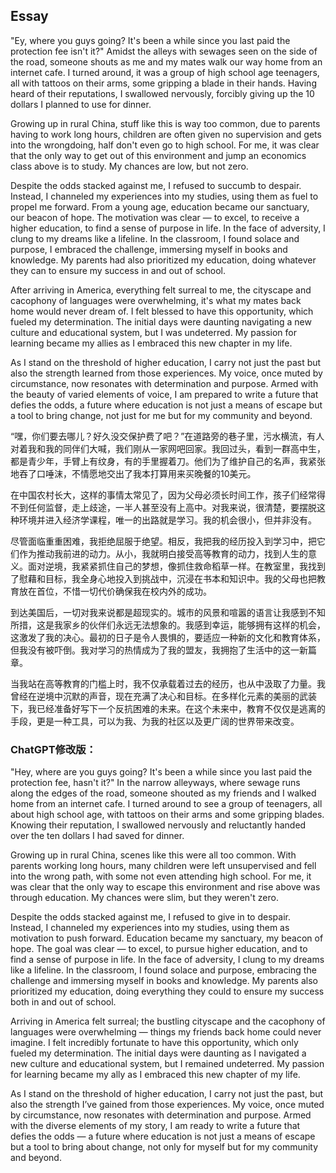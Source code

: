 ## Essay
"Ey, where you guys going? It's been a while since you last paid the protection fee isn't it?"
Amidst the alleys with sewages seen on the side of the road, someone shouts as me and my mates walk our way home from an internet cafe. I turned around, it was a group of high school age teenagers, all with tattoos on their arms, some gripping a blade in their hands. Having heard of their reputations, I swallowed nervously, forcibly giving up the 10 dollars I planned to use for dinner.

Growing up in rural China, stuff like this is way too common, due to parents having to work long hours, children are often given no supervision and gets into the wrongdoing, half don't even go to high school. For me, it was clear that the only way to get out of this environment and jump an economics class above is to study. My chances are low, but not zero.

Despite the odds stacked against me, I refused to succumb to despair. Instead, I channeled my experiences into my studies, using them as fuel to propel me forward. From a young age, education became our sanctuary, our beacon of hope. The motivation was clear — to excel, to receive a higher education, to find a sense of purpose in life. In the face of adversity, I clung to my dreams like a lifeline. In the classroom, I found solace and purpose, I embraced the challenge, immersing myself in books and knowledge. My parents had also prioritized my education, doing whatever they can to ensure my success in and out of school.

After arriving in America, everything felt surreal to me, the cityscape and cacophony of languages were overwhelming, it's what my mates back home would never dream of. I felt blessed to have this opportunity, which fueled my determination. The initial days were daunting navigating a new culture and educational system, but I was undeterred. My passion for learning became my allies as I embraced this new chapter in my life.

As I stand on the threshold of higher education, I carry not just the past but also the strength learned from those experiences. My voice, once muted by circumstance, now resonates with determination and purpose. Armed with the beauty of varied elements of voice, I am prepared to write a future that defies the odds, a future where education is not just a means of escape but a tool to bring change, not just for me but for my community and beyond.

“嘿，你们要去哪儿？好久没交保护费了吧？”在道路旁的巷子里，污水横流，有人对着我和我的同伴们大喊，我们刚从一家网吧回家。我回过头，看到一群高中生，都是青少年，手臂上有纹身，有的手里握着刀。他们为了维护自己的名声，我紧张地吞了口唾沫，不情愿地交出了我本打算用来买晚餐的10美元。

在中国农村长大，这样的事情太常见了，因为父母必须长时间工作，孩子们经常得不到任何监督，走上歧途，一半人甚至没有上高中。对我来说，很清楚，要摆脱这种环境并进入经济学课程，唯一的出路就是学习。我的机会很小，但并非没有。  

尽管面临重重困难，我拒绝屈服于绝望。相反，我把我的经历投入到学习中，把它们作为推动我前进的动力。从小，我就明白接受高等教育的动力，找到人生的意义。面对逆境，我紧紧抓住自己的梦想，像抓住救命稻草一样。在教室里，我找到了慰藉和目标，我全身心地投入到挑战中，沉浸在书本和知识中。我的父母也把教育放在首位，不惜一切代价确保我在校内外的成功。

到达美国后，一切对我来说都是超现实的。城市的风景和喧嚣的语言让我感到不知所措，这是我家乡的伙伴们永远无法想象的。我感到幸运，能够拥有这样的机会，这激发了我的决心。最初的日子是令人畏惧的，要适应一种新的文化和教育体系，但我没有被吓倒。我对学习的热情成为了我的盟友，我拥抱了生活中的这一新篇章。

当我站在高等教育的门槛上时，我不仅承载着过去的经历，也从中汲取了力量。我曾经在逆境中沉默的声音，现在充满了决心和目标。在多样化元素的美丽的武装下，我已经准备好写下一个反抗困难的未来。在这个未来中，教育不仅仅是逃离的手段，更是一种工具，可以为我、为我的社区以及更广阔的世界带来改变。

### ChatGPT修改版：  
"Hey, where are you guys going? It's been a while since you last paid the protection fee, hasn't it?" In the narrow alleyways, where sewage runs along the edges of the road, someone shouted as my friends and I walked home from an internet cafe. I turned around to see a group of teenagers, all about high school age, with tattoos on their arms and some gripping blades. Knowing their reputation, I swallowed nervously and reluctantly handed over the ten dollars I had saved for dinner.

Growing up in rural China, scenes like this were all too common. With parents working long hours, many children were left unsupervised and fell into the wrong path, with some not even attending high school. For me, it was clear that the only way to escape this environment and rise above was through education. My chances were slim, but they weren't zero.

Despite the odds stacked against me, I refused to give in to despair. Instead, I channeled my experiences into my studies, using them as motivation to push forward. Education became my sanctuary, my beacon of hope. The goal was clear — to excel, to pursue higher education, and to find a sense of purpose in life. In the face of adversity, I clung to my dreams like a lifeline. In the classroom, I found solace and purpose, embracing the challenge and immersing myself in books and knowledge. My parents also prioritized my education, doing everything they could to ensure my success both in and out of school.

Arriving in America felt surreal; the bustling cityscape and the cacophony of languages were overwhelming — things my friends back home could never imagine. I felt incredibly fortunate to have this opportunity, which only fueled my determination. The initial days were daunting as I navigated a new culture and educational system, but I remained undeterred. My passion for learning became my ally as I embraced this new chapter of my life.

As I stand on the threshold of higher education, I carry not just the past, but also the strength I’ve gained from those experiences. My voice, once muted by circumstance, now resonates with determination and purpose. Armed with the diverse elements of my story, I am ready to write a future that defies the odds — a future where education is not just a means of escape but a tool to bring about change, not only for myself but for my community and beyond.
